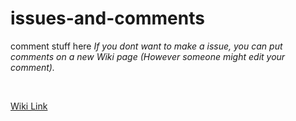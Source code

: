 # issues-and-comments
comment stuff here
*If you dont want to make a issue, you can put comments on a new Wiki page (However someone might edit your comment).*

<br>

[Wiki Link](https://awesomecatclub.github.io/issues-and-comments/wiki)
